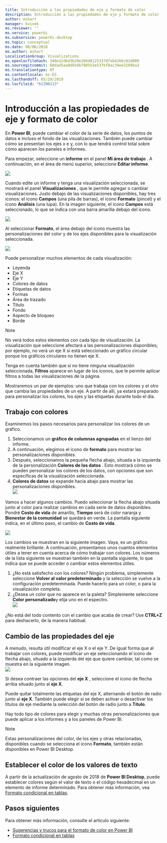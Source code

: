 ```yaml
---
title: Introducción a las propiedades de eje y formato de color
description: Introducción a las propiedades de eje y formato de color
author: mihart
manager: kvivek
ms.reviewer: ''
ms.service: powerbi
ms.subservice: powerbi-desktop
ms.topic: conceptual
ms.date: 08/06/2018
ms.author: mihart
LocalizationGroup: Visualizations
ms.openlocfilehash: 340e32d6d3b29e266d81253378feb4266c01d000
ms.sourcegitcommit: 60dad5aa0d85db790553e537bf8ac34ee3289ba3
ms.translationtype: HT
ms.contentlocale: es-ES
ms.lasthandoff: 05/29/2019
ms.locfileid: "61390113"
---
```

# <a name="getting-started-with-color-formatting-and-axis-properties"></a>Introducción a las propiedades de eje y formato de color
En **Power BI**, puede cambiar el color de la serie de datos, los puntos de datos e incluso el fondo de las visualizaciones. También puede cambiar cómo se presentan los ejes x e y, con lo que tendrá control total sobre cómo aparecen los paneles e informes.

Para empezar, seleccione un **informe** en el panel **Mi área de trabajo** . A continuación, en el área de menú superior, seleccione **Editar informe**.  

![](media/service-getting-started-with-color-formatting-and-axis-properties/gettingstartedcolor_1a.png)

Cuando edite un informe y tenga una visualización seleccionada, se mostrará el panel **Visualizaciones** , que le permite agregar o cambiar visualizaciones. Justo debajo de las visualizaciones disponibles, hay tres iconos: el icono **Campos** (una pila de barras), el icono **Formato** (pincel) y el icono **Análisis** (una lupa). En la imagen siguiente, el icono **Campos** está seleccionado, lo que se indica con una barra amarilla debajo del icono.

![](media/service-getting-started-with-color-formatting-and-axis-properties/gettingstartedcolor_2a.png)

Al seleccionar **Formato**, el área debajo del icono muestra las personalizaciones del color y de los ejes disponibles para la visualización seleccionada.  

![](media/service-getting-started-with-color-formatting-and-axis-properties/gettingstartedcolor_3a.png)

Puede personalizar muchos elementos de cada visualización:

* Leyenda
* Eje X
* Eje Y
* Colores de datos
* Etiquetas de datos
* Formas
* Área de trazado
* Título
* Fondo
* Aspecto de bloqueo
* Borde

> [!NOTE]
>  
> No verá todos estos elementos con cada tipo de visualización. La visualización que seleccione afectará a las personalizaciones disponibles; por ejemplo, no verá un eje X si está seleccionado un gráfico circular porque los gráficos circulares no tienen eje X.

Tenga en cuenta también que si no tiene ninguna visualización seleccionada, **Filtros** aparece en lugar de los iconos, que le permite aplicar filtros a todas las visualizaciones de la página.

Mostraremos un par de ejemplos: uno que trabaja con los colores y el otro que cambia las propiedades de un eje. A partir de allí, ya estará preparado para personalizar los colores, los ejes y las etiquetas durante todo el día.

## <a name="working-with-colors"></a>Trabajo con colores

Examinemos los pasos necesarios para personalizar los colores de un gráfico.

1. Seleccionamos un **gráfico de columnas agrupadas** en el lienzo del informe.
2. A continuación, elegimos el icono de **formato** para mostrar las personalizaciones disponibles.
3. Después, seleccionamos la pequeña flecha abajo, situada a la izquierda de la personalización **Colores de los datos** . Esto mostrará cómo se pueden personalizar los colores de los datos, con opciones que son específicas de la visualización seleccionada.
4. **Colores de datos** se expande hacia abajo para mostrar las personalizaciones disponibles.  
   ![](media/service-getting-started-with-color-formatting-and-axis-properties/gettingstartedcolor_4a.png)

Vamos a hacer algunos cambios. Puedo seleccionar la flecha abajo situada junto al color para realizar cambios en cada serie de datos disponibles. Pondré **Costo de vida** de amarillo, **Tiempo** será de color naranja y **Bienestar de la comunidad** se quedará en verde. La pantalla siguiente indica, en el último paso, el cambio de **Costo de vida**.  

![](media/service-getting-started-with-color-formatting-and-axis-properties/gettingstartedcolor_5a.png)

Los cambios se muestran en la siguiente imagen. Vaya, es un gráfico realmente brillante. A continuación, presentamos unos cuantos elementos útiles a tener en cuenta acerca de cómo trabajar con colores. Los números de la lista siguiente se muestran también en la pantalla siguiente, lo que indica que se puede acceder o cambiar estos elementos útiles.

1. ¿No está satisfecho con los colores? Ningún problema, simplemente seleccione **Volver al valor predeterminado** y la selección se vuelve a la configuración predeterminada. Puede hacerlo para un color, o para la visualización completa.
2. ¿Desea un color que no aparece en la paleta? Simplemente seleccione **Color personalizado**y elija uno en el espectro.  
   ![](media/service-getting-started-with-color-formatting-and-axis-properties/gettingstartedcolor_6a.png)

¿No está del todo contento con el cambio que acaba de crear? Use **CTRL+Z** para deshacerlo, de la manera habitual.

## <a name="changing-axis-properties"></a>Cambio de las propiedades del eje

A menudo, resulta útil modificar el eje X o el eje Y. De igual forma que al trabajar con colores, puede modificar un eje seleccionando el icono de flecha abajo, situado a la izquierda del eje que quiere cambiar, tal como se muestra en la siguiente imagen.  
![](media/service-getting-started-with-color-formatting-and-axis-properties/gettingstartedcolor_7a.png)

Si desea contraer las opciones del **eje X** , seleccione el icono de flecha arriba situado junto al **eje X**.

Puede quitar totalmente las etiquetas del eje X, alternando el botón de radio junto al **eje X**. También puede elegir si se deben activar o desactivar los títulos de eje mediante la selección del botón de radio junto a **Título**.  

Hay todo tipo de colores para elegir y muchas otras personalizaciones que puede aplicar a los informes y a los paneles de Power BI.

> [!NOTE]
>  
> Estas personalizaciones del color, de los ejes y otras relacionadas, disponibles cuando se selecciona el icono **Formato**, también están disponibles en Power BI Desktop.

## <a name="setting-color-from-text-values"></a>Establecer el color de los valores de texto

A partir de la actualización de agosto de 2018 de **Power BI Desktop**, puede establecer colores según el valor de texto o el código hexadecimal en un elemento de informe determinado. Para obtener más información, vea [Formato condicional en tablas](../desktop-conditional-table-formatting.md).


## <a name="next-steps"></a>Pasos siguientes
Para obtener más información, consulte el artículo siguiente:  

* [Sugerencias y trucos para el formato de color en Power BI](service-tips-and-tricks-for-color-formatting.md)  
* [Formato condicional en tablas](../desktop-conditional-table-formatting.md)

